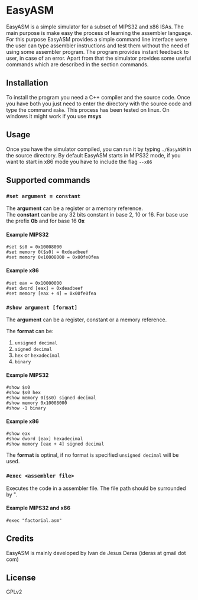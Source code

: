 # EasyASM

EasyASM is a simple simulator for a subset of MIPS32 and x86 ISAs.  The main purpose is make easy the process
of learning the assembler language.  For this purpose EasyASM provides a simple command line interface were the
user can type assembler instructions and test them without the need of using some assembler program.  The program
provides instant feedback to user, in case of an error.  Apart from that the simulator provides some useful commands
which are described in the section commands.

## Installation

To install the program you need a C++ compiler and the source code.  Once you have both you just need to enter
the directory with the source code and type the command `make`.  This process has been tested on linux.  On 
windows it might work if you use **msys**

## Usage

Once you have the simulator compiled, you can run it by typing `./EasyASM` in the source directory.  By default
EasyASM starts in MIPS32 mode, if you want to start in x86 mode you have to include the flag `--x86`

## Supported commands

### `#set argument = constant`

The **argument** can be a register or a memory reference.  
The **constant** can be any 32 bits constant in base 2, 10 or 16.  For base use the prefix **0b** and for base 16 **0x**

#### Example MIPS32

```
#set $s0 = 0x10008000
#set memory 0($s0) = 0xdeadbeef
#set memory 0x10008000 = 0x00fe0fea
```

#### Example x86

```
#set eax = 0x10000000
#set dword [eax] = 0xdeadbeef
#set memory [eax + 4] = 0x00fe0fea
```

### `#show argument [format]`

The **argument** can be a register, constant or a memory reference.  

The **format** can be:

1. `unsigned decimal`
2. `signed decimal`
3. `hex` or `hexadecimal`
4. `binary`

#### Example MIPS32

```
#show $s0
#show $s0 hex
#show memory 0($s0) signed decimal
#show memory 0x10008000
#show -1 binary
```

#### Example x86

```
#show eax
#show dword [eax] hexadecimal
#show memory [eax + 4] signed decimal
```

The **format** is optinal, if no format is specified `unsigned decimal` will be used.

### `#exec <assembler file>`
Executes the code in a assembler file.  The file path should be surrounded by ".

#### Example MIPS32 and x86

```
#exec "factorial.asm"
```

## Credits

EasyASM is mainly developed by Ivan de Jesus Deras (ideras at gmail dot com)

## License

GPLv2